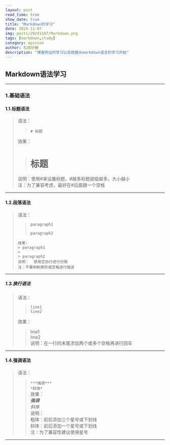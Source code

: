 ```yaml
---
layout: post
read_time: true
show_date: true
title: "Markdown的学习"
date: 2024-11-07
img: posts/20241107/Markdown.png
tags: [markdown,study]
category: opinion
author: 松坂砂糖
description: "博客网站的学习以及搭建从markdown语言的学习开始"
---
```


## Markdown语法学习

***

### 1.基础语法
#### 1.1.标题语法
> 语法：
>> `# 标题`
>
> 效果：
>> # 标题
>
> 说明：使用\#来设置标题，\#越多标题层级越多，大小越小  
> 注：为了兼容考虑，最好在\#后面跟一个空格  

***

#### 1.2.段落语法
> 语法：  
>> ```  
>> paragraph1
>>
>> paragraph2
> ```  
> 效果:  
>> paragraph1
>>
>> paragraph2  
> 说明：  使用空白行进行分隔  
> 注：不要用制表符或空格进行缩进  

***

##### 1.3.换行语法
> 语法：  
>> ```
>> line1  
>> line2  
>> ```  
> 效果：  
>> line1  
>> line2  
> 说明：在一行的末尾添加两个或多个空格再进行回车  

***

#### 1.4.强调语法
> 语法：  
>> `***强调***`  
>> `*斜体*`  
> 效果：  
>> ***强调***  
>> *斜体*  
> 说明：  
>> 粗体：前后添加三个星号或下划线  
>> 斜体：前后添加一个星号或下划线  
> 注：为了兼容性建议使用星号  

***
